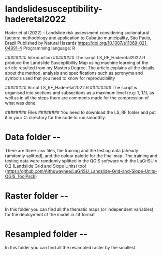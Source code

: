 # landslidesusceptibility-haderetal2022
Hader et al (2022) - Landslide risk assessment considering socionatural factors: methodology and application to Cubatão municipality, São Paulo, Brazil
Published by Natural Hazards
https://doi.org/10.1007/s11069-021-04991-4
Programming language: R

######## Introduction ########
The script LS_RF_Haderetal2022.R produce the Landslide Susceptibility Map using machine learning of the article resulted from my Masters Degree. The article explains all the details about the method, analysis and specifications such as acronyms and symbols used that you need to know for reproducibility

######## Script LS_RF_Haderetal2022.R ########
The script is organised into sections and subsections as a maximum level (e.g: 1, 1.1), as well as in all the steps there are comments made for the compression of what was done.

######## Files ########
You need to download the LS_RF folder and put it in your C: directory for the code to run smoothly.

# Data folder --
There are three .csv files, the training and the testing data (already ramdomly splitted), and the colour palette for the final map. The training and testing data were ramdomly splitted in the QGIS software with the LaGriSU v 0.2 (Landslide Grid and Slope Units) tool (https://github.com/Althuwaynee/LaGriSU_Landslide-Grid-and-Slope-Units-QGIS_ToolPack)

# Raster folder --
In this folder you can find all the thematic maps (or independent variables) for the deployment of the model in .tif format

# Resampled folder --
In this folder you can find all the resampled raster by the smallest 
